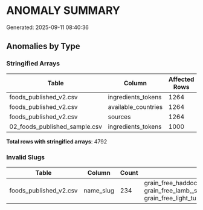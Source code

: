 # ANOMALY SUMMARY

Generated: 2025-09-11 08:40:36

## Anomalies by Type

### Stringified Arrays

| Table | Column | Affected Rows |
|-------|--------|---------------|
| foods_published_v2.csv | ingredients_tokens | 1264 |
| foods_published_v2.csv | available_countries | 1264 |
| foods_published_v2.csv | sources | 1264 |
| 02_foods_published_sample.csv | ingredients_tokens | 1000 |

**Total rows with stringified arrays**: 4792

### Invalid Slugs

| Table | Column | Count | Samples |
|-------|--------|-------|---------|
| foods_published_v2.csv | name_slug | 234 | grain_free_haddock,_sweet_potato_with_parsley, grain_free_lamb,_sweet_potato__mint, grain_free_light_turkey,_sweet_potato__cranberry |